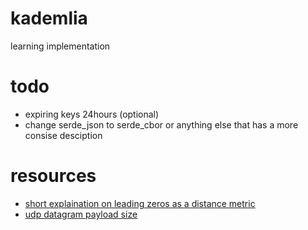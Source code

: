 # kademlia
learning implementation
# todo
- expiring keys 24hours (optional)
- change serde_json to serde_cbor or anything else that has a more consise desciption
# resources
- [short explaination on leading zeros as a distance metric](https://stackoverflow.com/questions/48602172/how-to-represent-kademlia-distance-metric-as-integer)
- [udp datagram payload size](https://stackoverflow.com/questions/1098897/what-is-the-largest-safe-udp-packet-size-on-the-internet/35697810#35697810)